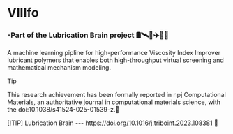 # VIIIfo 
### -Part of the Lubrication Brain project :oil_drum::artificial_satellite::rocket::airplane::ship::truck:

A machine learning pipline for high-performance Viscosity Index Improver lubricant polymers that enables both high-throughput virtual screening and mathematical mechanism modeling.

> [!TIP]
>This research achievement has been formally reported in npj Computational Materials, an authoritative journal in computational materials science, with the doi:10.1038/s41524-025-01539-z.:beers:
> 
> [!TIP]
> Lubrication Brain --- https://doi.org/10.1016/j.triboint.2023.108381 :beers:

